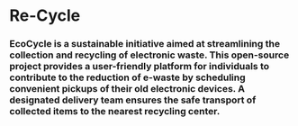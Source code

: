 # Re-Cycle

### EcoCycle is a sustainable initiative aimed at streamlining the collection and recycling of electronic waste. This open-source project provides a user-friendly platform for individuals to contribute to the reduction of e-waste by scheduling convenient pickups of their old electronic devices. A designated delivery team ensures the safe transport of collected items to the nearest recycling center.

